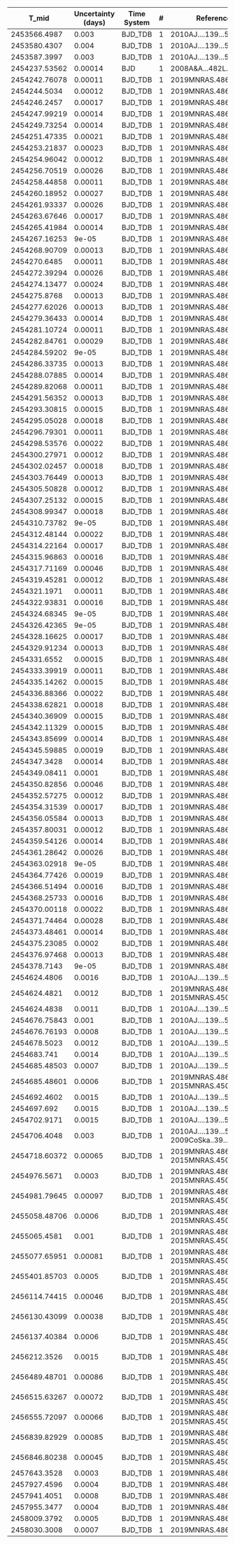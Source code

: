 |T_mid        |Uncertainty (days)|Time System|#  |Reference           |
|-------------|------------------|-----------|---|--------------------|
|2453566.4987 |0.003             |BJD_TDB    |1  |2010AJ....139...53R |
|2453580.4307 |0.004             |BJD_TDB    |1  |2010AJ....139...53R |
|2453587.3997 |0.003             |BJD_TDB    |1  |2010AJ....139...53R |
|2454237.53562|0.00014           |BJD        |1  |2008A&A...482L..21A |
|2454242.76078|0.00011           |BJD_TDB    |1  |2019MNRAS.486.2290O |
|2454244.5034 |0.00012           |BJD_TDB    |1  |2019MNRAS.486.2290O |
|2454246.2457 |0.00017           |BJD_TDB    |1  |2019MNRAS.486.2290O |
|2454247.99219|0.00014           |BJD_TDB    |1  |2019MNRAS.486.2290O |
|2454249.73254|0.00014           |BJD_TDB    |1  |2019MNRAS.486.2290O |
|2454251.47335|0.00021           |BJD_TDB    |1  |2019MNRAS.486.2290O |
|2454253.21837|0.00023           |BJD_TDB    |1  |2019MNRAS.486.2290O |
|2454254.96042|0.00012           |BJD_TDB    |1  |2019MNRAS.486.2290O |
|2454256.70519|0.00026           |BJD_TDB    |1  |2019MNRAS.486.2290O |
|2454258.44858|0.00011           |BJD_TDB    |1  |2019MNRAS.486.2290O |
|2454260.18952|0.00027           |BJD_TDB    |1  |2019MNRAS.486.2290O |
|2454261.93337|0.00026           |BJD_TDB    |1  |2019MNRAS.486.2290O |
|2454263.67646|0.00017           |BJD_TDB    |1  |2019MNRAS.486.2290O |
|2454265.41984|0.00014           |BJD_TDB    |1  |2019MNRAS.486.2290O |
|2454267.16253|9e-05             |BJD_TDB    |1  |2019MNRAS.486.2290O |
|2454268.90709|0.00013           |BJD_TDB    |1  |2019MNRAS.486.2290O |
|2454270.6485 |0.00011           |BJD_TDB    |1  |2019MNRAS.486.2290O |
|2454272.39294|0.00026           |BJD_TDB    |1  |2019MNRAS.486.2290O |
|2454274.13477|0.00024           |BJD_TDB    |1  |2019MNRAS.486.2290O |
|2454275.8768 |0.00013           |BJD_TDB    |1  |2019MNRAS.486.2290O |
|2454277.62026|0.00013           |BJD_TDB    |1  |2019MNRAS.486.2290O |
|2454279.36433|0.00014           |BJD_TDB    |1  |2019MNRAS.486.2290O |
|2454281.10724|0.00011           |BJD_TDB    |1  |2019MNRAS.486.2290O |
|2454282.84761|0.00029           |BJD_TDB    |1  |2019MNRAS.486.2290O |
|2454284.59202|9e-05             |BJD_TDB    |1  |2019MNRAS.486.2290O |
|2454286.33735|0.00013           |BJD_TDB    |1  |2019MNRAS.486.2290O |
|2454288.07885|0.00014           |BJD_TDB    |1  |2019MNRAS.486.2290O |
|2454289.82068|0.00011           |BJD_TDB    |1  |2019MNRAS.486.2290O |
|2454291.56352|0.00013           |BJD_TDB    |1  |2019MNRAS.486.2290O |
|2454293.30815|0.00015           |BJD_TDB    |1  |2019MNRAS.486.2290O |
|2454295.05028|0.00018           |BJD_TDB    |1  |2019MNRAS.486.2290O |
|2454296.79301|0.00011           |BJD_TDB    |1  |2019MNRAS.486.2290O |
|2454298.53576|0.00022           |BJD_TDB    |1  |2019MNRAS.486.2290O |
|2454300.27971|0.00012           |BJD_TDB    |1  |2019MNRAS.486.2290O |
|2454302.02457|0.00018           |BJD_TDB    |1  |2019MNRAS.486.2290O |
|2454303.76449|0.00013           |BJD_TDB    |1  |2019MNRAS.486.2290O |
|2454305.50828|0.00012           |BJD_TDB    |1  |2019MNRAS.486.2290O |
|2454307.25132|0.00015           |BJD_TDB    |1  |2019MNRAS.486.2290O |
|2454308.99347|0.00018           |BJD_TDB    |1  |2019MNRAS.486.2290O |
|2454310.73782|9e-05             |BJD_TDB    |1  |2019MNRAS.486.2290O |
|2454312.48144|0.00022           |BJD_TDB    |1  |2019MNRAS.486.2290O |
|2454314.22164|0.00017           |BJD_TDB    |1  |2019MNRAS.486.2290O |
|2454315.96863|0.00016           |BJD_TDB    |1  |2019MNRAS.486.2290O |
|2454317.71169|0.00046           |BJD_TDB    |1  |2019MNRAS.486.2290O |
|2454319.45281|0.00012           |BJD_TDB    |1  |2019MNRAS.486.2290O |
|2454321.1971 |0.00011           |BJD_TDB    |1  |2019MNRAS.486.2290O |
|2454322.93831|0.00016           |BJD_TDB    |1  |2019MNRAS.486.2290O |
|2454324.68345|9e-05             |BJD_TDB    |1  |2019MNRAS.486.2290O |
|2454326.42365|9e-05             |BJD_TDB    |1  |2019MNRAS.486.2290O |
|2454328.16625|0.00017           |BJD_TDB    |1  |2019MNRAS.486.2290O |
|2454329.91234|0.00013           |BJD_TDB    |1  |2019MNRAS.486.2290O |
|2454331.6552 |0.00015           |BJD_TDB    |1  |2019MNRAS.486.2290O |
|2454333.39919|0.00011           |BJD_TDB    |1  |2019MNRAS.486.2290O |
|2454335.14262|0.00015           |BJD_TDB    |1  |2019MNRAS.486.2290O |
|2454336.88366|0.00022           |BJD_TDB    |1  |2019MNRAS.486.2290O |
|2454338.62821|0.00018           |BJD_TDB    |1  |2019MNRAS.486.2290O |
|2454340.36909|0.00015           |BJD_TDB    |1  |2019MNRAS.486.2290O |
|2454342.11329|0.00015           |BJD_TDB    |1  |2019MNRAS.486.2290O |
|2454343.85699|0.00014           |BJD_TDB    |1  |2019MNRAS.486.2290O |
|2454345.59885|0.00019           |BJD_TDB    |1  |2019MNRAS.486.2290O |
|2454347.3428 |0.00014           |BJD_TDB    |1  |2019MNRAS.486.2290O |
|2454349.08411|0.0001            |BJD_TDB    |1  |2019MNRAS.486.2290O |
|2454350.82856|0.00046           |BJD_TDB    |1  |2019MNRAS.486.2290O |
|2454352.57275|0.00012           |BJD_TDB    |1  |2019MNRAS.486.2290O |
|2454354.31539|0.00017           |BJD_TDB    |1  |2019MNRAS.486.2290O |
|2454356.05584|0.00013           |BJD_TDB    |1  |2019MNRAS.486.2290O |
|2454357.80031|0.00012           |BJD_TDB    |1  |2019MNRAS.486.2290O |
|2454359.54126|0.00014           |BJD_TDB    |1  |2019MNRAS.486.2290O |
|2454361.28642|0.00026           |BJD_TDB    |1  |2019MNRAS.486.2290O |
|2454363.02918|9e-05             |BJD_TDB    |1  |2019MNRAS.486.2290O |
|2454364.77426|0.00019           |BJD_TDB    |1  |2019MNRAS.486.2290O |
|2454366.51494|0.00016           |BJD_TDB    |1  |2019MNRAS.486.2290O |
|2454368.25733|0.00016           |BJD_TDB    |1  |2019MNRAS.486.2290O |
|2454370.00118|0.00022           |BJD_TDB    |1  |2019MNRAS.486.2290O |
|2454371.74464|0.00028           |BJD_TDB    |1  |2019MNRAS.486.2290O |
|2454373.48461|0.00014           |BJD_TDB    |1  |2019MNRAS.486.2290O |
|2454375.23085|0.0002            |BJD_TDB    |1  |2019MNRAS.486.2290O |
|2454376.97468|0.00013           |BJD_TDB    |1  |2019MNRAS.486.2290O |
|2454378.7143 |9e-05             |BJD_TDB    |1  |2019MNRAS.486.2290O |
|2454624.4806 |0.0016            |BJD_TDB    |1  |2010AJ....139...53R |
|2454624.4821 |0.0012            |BJD_TDB    |1  |2019MNRAS.486.2290O; 2015MNRAS.450.3101B|
|2454624.4838 |0.0011            |BJD_TDB    |1  |2010AJ....139...53R |
|2454676.75843|0.001             |BJD_TDB    |1  |2010AJ....139...53R |
|2454676.76193|0.0008            |BJD_TDB    |1  |2010AJ....139...53R |
|2454678.5023 |0.0012            |BJD_TDB    |1  |2010AJ....139...53R |
|2454683.741  |0.0014            |BJD_TDB    |1  |2010AJ....139...53R |
|2454685.48503|0.0007            |BJD_TDB    |1  |2010AJ....139...53R |
|2454685.48601|0.0006            |BJD_TDB    |1  |2019MNRAS.486.2290O; 2015MNRAS.450.3101B|
|2454692.4602 |0.0015            |BJD_TDB    |1  |2010AJ....139...53R |
|2454697.692  |0.0015            |BJD_TDB    |1  |2010AJ....139...53R |
|2454702.9171 |0.0015            |BJD_TDB    |1  |2010AJ....139...53R |
|2454706.4048 |0.003             |BJD_TDB    |1  |2010AJ….139…53R; 2009CoSka..39...34V|
|2454718.60372|0.00065           |BJD_TDB    |1  |2019MNRAS.486.2290O; 2015MNRAS.450.3101B|
|2454976.5671 |0.0003            |BJD_TDB    |1  |2019MNRAS.486.2290O; 2015MNRAS.450.3101B|
|2454981.79645|0.00097           |BJD_TDB    |1  |2019MNRAS.486.2290O; 2015MNRAS.450.3101B|
|2455058.48706|0.0006            |BJD_TDB    |1  |2019MNRAS.486.2290O; 2015MNRAS.450.3101B|
|2455065.4581 |0.001             |BJD_TDB    |1  |2019MNRAS.486.2290O; 2015MNRAS.450.3101B|
|2455077.65951|0.00081           |BJD_TDB    |1  |2019MNRAS.486.2290O; 2015MNRAS.450.3101B|
|2455401.85703|0.0005            |BJD_TDB    |1  |2019MNRAS.486.2290O; 2015MNRAS.450.3101B|
|2456114.74415|0.00046           |BJD_TDB    |1  |2019MNRAS.486.2290O; 2015MNRAS.450.3101B|
|2456130.43099|0.00038           |BJD_TDB    |1  |2019MNRAS.486.2290O; 2015MNRAS.450.3101B|
|2456137.40384|0.0006            |BJD_TDB    |1  |2019MNRAS.486.2290O; 2015MNRAS.450.3101B|
|2456212.3526 |0.0015            |BJD_TDB    |1  |2019MNRAS.486.2290O; 2015MNRAS.450.3101B|
|2456489.48701|0.00086           |BJD_TDB    |1  |2019MNRAS.486.2290O; 2015MNRAS.450.3101B|
|2456515.63267|0.00072           |BJD_TDB    |1  |2019MNRAS.486.2290O; 2015MNRAS.450.3101B|
|2456555.72097|0.00066           |BJD_TDB    |1  |2019MNRAS.486.2290O; 2015MNRAS.450.3101B|
|2456839.82929|0.00085           |BJD_TDB    |1  |2019MNRAS.486.2290O; 2015MNRAS.450.3101B|
|2456846.80238|0.00045           |BJD_TDB    |1  |2019MNRAS.486.2290O; 2015MNRAS.450.3101B|
|2457643.3528 |0.0003            |BJD_TDB    |1  |2019MNRAS.486.2290O |
|2457927.4596 |0.0004            |BJD_TDB    |1  |2019MNRAS.486.2290O |
|2457941.4051 |0.0008            |BJD_TDB    |1  |2019MNRAS.486.2290O |
|2457955.3477 |0.0004            |BJD_TDB    |1  |2019MNRAS.486.2290O |
|2458009.3792 |0.0005            |BJD_TDB    |1  |2019MNRAS.486.2290O |
|2458030.3008 |0.0007            |BJD_TDB    |1  |2019MNRAS.486.2290O |
